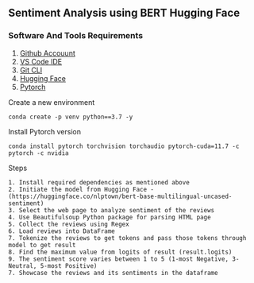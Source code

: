 ## Sentiment Analysis using BERT Hugging Face

### Software And Tools Requirements

1. [Github Accouunt](https://github.com)
2. [VS Code IDE](https://code.visualstudio.com)
3. [Git CLI](https://git-scm.com/book/en/v2/Getting-Started-The-Command-Line)
4. [Hugging Face](https://huggingface.co/)
5. [Pytorch](https://pytorch.org/get-started/locally/)

Create a new environment

```
conda create -p venv python==3.7 -y
```

Install Pytorch version 

```
conda install pytorch torchvision torchaudio pytorch-cuda=11.7 -c pytorch -c nvidia
```

Steps 

```
1. Install required dependencies as mentioned above
2. Initiate the model from Hugging Face - (https://huggingface.co/nlptown/bert-base-multilingual-uncased-sentiment)
3. Select the web page to analyze sentiment of the reviews
4. Use Beautifulsoup Python package for parsing HTML page
5. Collect the reviews using Regex
6. Load reviews into DataFrame
7. Tokenize the reviews to get tokens and pass those tokens through model to get result
8. Find the maximum value from logits of result (result.logits)
9. The sentiment score varies between 1 to 5 (1-most Negative, 3-Neutral, 5-most Positive)
7. Showcase the reviews and its sentiments in the dataframe
```
